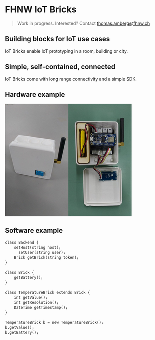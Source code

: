 # FHNW IoT Bricks
> Work in progress. Interested? Contact thomas.amberg@fhnw.ch
## Building blocks for IoT use cases
IoT Bricks enable IoT prototyping in a room, building or city.
## Simple, self-contained, connected
IoT Bricks come with long range connectivity and a simple SDK.
## Hardware example
<img src="IoTBrickTemperature.jpg"/>

## Software example

```
class Backend {
    setHost(string host);
	  setUser(string user);
    Brick getBrick(string token);
}
		
class Brick {
    getBattery();
}
		
class TemperatureBrick extends Brick {
    int getValue();
    int getResolution();
    DateTime getTimestamp();
}

TemperatureBrick b = new TemperatureBrick();
b.getValue();
b.getBattery();
```
